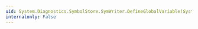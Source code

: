 ```yaml
---
uid: System.Diagnostics.SymbolStore.SymWriter.DefineGlobalVariable(System.String,System.Reflection.FieldAttributes,System.Byte[],System.Diagnostics.SymbolStore.SymAddressKind,System.Int32,System.Int32,System.Int32)
internalonly: False
---
```

